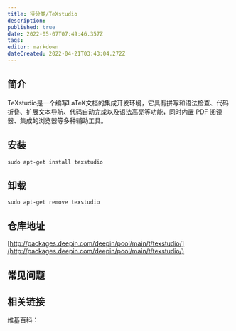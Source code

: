 ```yaml
---
title: 待分类/TeXstudio
description: 
published: true
date: 2022-05-07T07:49:46.357Z
tags: 
editor: markdown
dateCreated: 2022-04-21T03:43:04.272Z
---
```


## 简介

TeXstudio是一个编写LaTeX文档的集成开发环境，它具有拼写和语法检查、代码折叠、扩展文本导航、代码自动完成以及语法高亮等功能，同时内置 PDF 阅读器、集成的浏览器等多种辅助工具。

## 安装

`sudo apt-get install texstudio`

## 卸载

`sudo apt-get remove texstudio`

## 仓库地址

[http://packages.deepin.com/deepin/pool/main/t/texstudio/](http://packages.deepin.com/deepin/pool/main/t/texstudio/)

## 常见问题

## 相关链接

维基百科：
